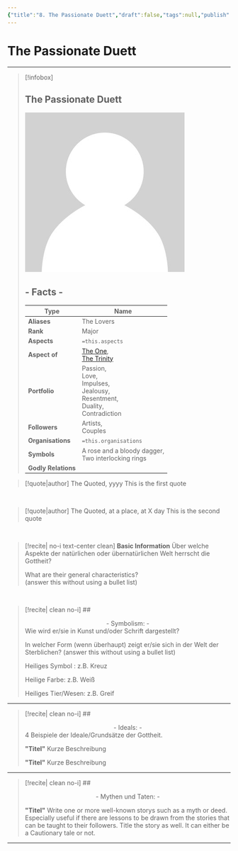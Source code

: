 ```yaml
---
{"title":"8. The Passionate Duett","draft":false,"tags":null,"publish":true,"name":"The Passionate Duett","aliases":"The Lovers","organisations":"","rank":"Major","symbol":"A rose and a bloody dagger, <br>Two interlocking rings","portfolio":"Passion, <br>Love, <br>Impulses, <br>Jealousy, <br>Resentment, <br>Duality, <br>Contradiction","followers":"Artists, <br>Couples","relations":"","path":"3. Gods & Religion/4. The Nine/8. The Passionate Duett.md","permalink":"/3-gods-and-religion/4-the-nine/8-the-passionate-duett/","PassFrontmatter":true}
---
```


# The Passionate Duett

---
> [!infobox]
> 
> 
> ## **The Passionate Duett**
> 
> ![../../../NPC_Placeholder.jpg](../../NPC_Placeholder.jpg)
> 
> ## - Facts -
> | Type | Name |
> | ---- | ---- |
> | **Aliases** | The Lovers |
> | **Rank** | Major |
> | **Aspects** | `=this.aspects` |
> | **Aspect of** | [The One](../2.%20Ekh'neth%20-%20The%20One%20True%20God/1.%20The%20One.md), <br>[The Trinity](../3.%20The%20Trinity/1.%20Treysh'neth'ar%20-%20The%20Trinity.md) |
> | **Portfolio** | Passion, <br>Love, <br>Impulses, <br>Jealousy, <br>Resentment, <br>Duality, <br>Contradiction |
> | **Followers** | Artists, <br>Couples |
> | **Organisations** | `=this.organisations` |
> | **Symbols** | A rose and a bloody dagger, <br>Two interlocking rings |
> | **Godly Relations** |  |

> [!quote|author] The Quoted, yyyy
> This is the first quote

<br>

> [!quote|author] The Quoted, at a place, at X day
> This is the second quote

<br>

> [!recite| no-i text-center clean] **Basic Information**
> Über welche Aspekte der natürlichen oder übernatürlichen Welt herrscht die Gottheit?
>
> What are their general characteristics?  
> (answer this without using a bullet list)

<br>

> [!recite| clean no-i] ## <center>  - Symbolism: - </center>
> Wie wird er/sie in Kunst und/oder Schrift dargestellt?
> 
> In welcher Form (wenn überhaupt) zeigt er/sie sich in der Welt der Sterblichen?
> (answer this without using a bullet list)
> 
> Heiliges Symbol : z.B. Kreuz
> 
> Heilige Farbe: z.B. Weiß
> 
> Heiliges Tier/Wesen: z.B. Greif

---

> [!recite| clean no-i] ## <center>  - Ideals: - </center>
> 4 Beispiele der Ideale/Grundsätze der Gottheit.
>
> **"Titel"**
> Kurze Beschreibung
>
> **"Titel"**
> Kurze Beschreibung

---

> [!recite| clean no-i] ## <center>  - Mythen und Taten: - </center>
> 
> **"Titel"**
> Write one or more well-known storys such as a myth or deed. Especially useful if there are lessons to be drawn from the stories that can be taught to their followers. Title the story as well. It can either be a Cautionary tale or not.


---